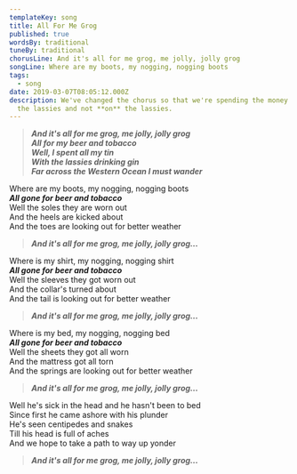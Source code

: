 ```yaml
---
templateKey: song
title: All For Me Grog
published: true
wordsBy: traditional
tuneBy: traditional
chorusLine: And it's all for me grog, me jolly, jolly grog
songLine: Where are my boots, my nogging, nogging boots
tags:
  - song
date: 2019-03-07T08:05:12.000Z
description: We've changed the chorus so that we're spending the money **with**
  the lassies and not **on** the lassies.
---
```

> ***And it's all for me grog, me jolly, jolly grog***\
> ***All for my beer and tobacco***\
> ***Well, I spent all my tin***\
> ***With the lassies drinking gin***\
> ***Far across the Western Ocean I must wander***

Where are my boots, my nogging, nogging boots\
***All gone for beer and tobacco***\
Well the soles they are worn out\
And the heels are kicked about\
And the toes are looking out for better weather

> ***And it's all for me grog, me jolly, jolly grog...***

Where is my shirt, my nogging, nogging shirt\
***All gone for beer and tobacco***\
Well the sleeves they got worn out\
And the collar's turned about\
And the tail is looking out for better weather

> ***And it's all for me grog, me jolly, jolly grog...***

Where is my bed, my nogging, nogging bed\
***All gone for beer and tobacco***\
Well the sheets they got all worn\
And the mattress got all torn\
And the springs are looking out for better weather

> ***And it's all for me grog, me jolly, jolly grog...***

Well he's sick in the head and he hasn't been to bed\
Since first he came ashore with his plunder\
He's seen centipedes and snakes\
Till his head is full of aches\
And we hope to take a path to way up yonder

> ***And it's all for me grog, me jolly, jolly grog...***
